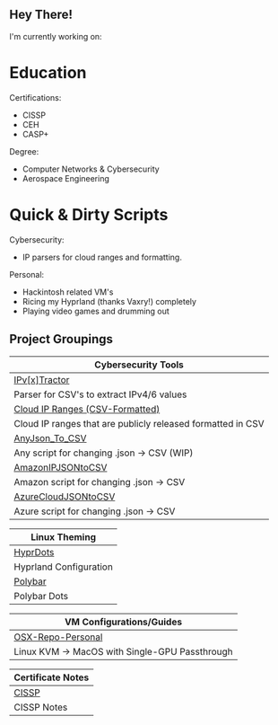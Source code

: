 ## Hey There!

I'm currently working on:

# Education
Certifications:
- CISSP
- CEH
- CASP+

Degree:
- Computer Networks & Cybersecurity
- Aerospace Engineering

# Quick & Dirty Scripts
Cybersecurity:
- IP parsers for cloud ranges and formatting.

Personal:
- Hackintosh related VM's
- Ricing my Hyprland (thanks Vaxry!) completely
- Playing video games and drumming out

<!--
**BurritoSuicide/BurritoSuicide** is a ✨ _special_ ✨ repository because its `README.md` (this file) appears on your GitHub profile.

Here are some ideas to get you started:

- 🔭 I’m currently working on ...
- 🌱 I’m currently learning ...
- 👯 I’m looking to collaborate on ...
- 🤔 I’m looking for help with ...
- 💬 Ask me about ...
- 📫 How to reach me: ...
- 😄 Pronouns: ...
- ⚡ Fun fact: ...
-->

## Project Groupings
| **Cybersecurity Tools** |
| ------------- |
| [IPv[x]Tractor](https://github.com/BurritoSuicide/ipv_extractor) |
| Parser for CSV's to extract IPv4/6 values |
| [Cloud IP Ranges (CSV-Formatted)](https://github.com/BurritoSuicide/cloud-ip-ranges-csv)  |
| Cloud IP ranges that are publicly released formatted in CSV |
| [AnyJson_To_CSV](https://github.com/BurritoSuicide/AnyJSON_To_CSV) |
| Any script for changing .json -> CSV (WIP) |
| [AmazonIPJSONtoCSV](https://github.com/BurritoSuicide/AmazonIPJSONtoCSV) |
| Amazon script for changing .json -> CSV |
| [AzureCloudJSONtoCSV](https://github.com/BurritoSuicide/AzureCloudJSONtoCSV) |
| Azure script for changing .json -> CSV |

| **Linux Theming**  |
| ------------- |
| [HyprDots](https://github.com/BurritoSuicide/hyprdots)  | 
| Hyprland Configuration |
| [Polybar](https://github.com/BurritoSuicide/PolybarConfig)   |
| Polybar Dots |

| **VM Configurations/Guides**  |
| ------------- |
| [OSX-Repo-Personal](https://github.com/BurritoSuicide/OSX-Repo-Personal-)  |
| Linux KVM -> MacOS with Single-GPU Passthrough |

| **Certificate Notes**  |
| ------------- |
| [CISSP](https://github.com/BurritoSuicide/CISSP-Notes)   |
| CISSP Notes |
